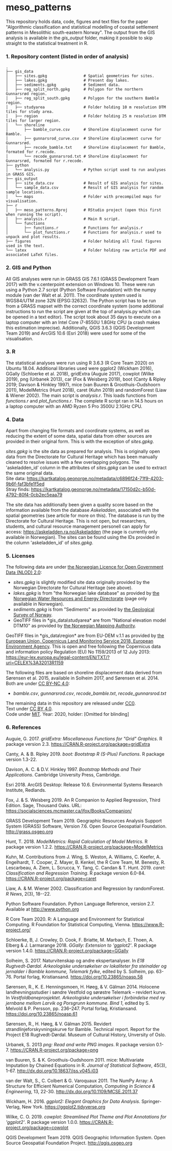 # meso_patterns

This repository holds data, code, figures and text files for the paper "Algorithmic classification and statistical modelling of coastal settlement patterns in Mesolithic south-eastern Norway". The output from the GIS analysis is available in the *gis_output* folder, making it possible to skip straight to the statistical treatment in R. 

### 1. Repository content (listed in order of analysis)

    .                   
    ├── gis_data
    │   ├── sites.gpkg                # Spatial geometries for sites.
    │   ├── lakes.gpkg                # Present day lakes.
    │   ├── sediments.gpkg            # Sediment data.
    │   ├── reg_split_north.gpkg      # Polygon for the northern Gunnarsrød region.
    │   ├── reg_split_south.gpkg      # Polygon for the southern Bamble region.
    │   ├── studyarea                 # Folder holding 10 m resolution DTM tiles for study area.
    │   ├── region                    # Folder holding 25 m resolution DTM tiles for larger region.
    │   └── shoreline 
    │       ├── bamble_curve.csv      # Shoreline displacement curve for Bamble.
    │       ├── gunnarsrod_curve.csv  # Shoreline displacement curve for Gunnarsrød.
    │       ├── recode_bamble.txt     # Shoreline displacement for Bamble, formated for r.recode. 
    │       └── recode_gunnarsrod.txt # Shoreline displacement for Gunnarsrød, formated for r.recode.
    ├── python  
    │   └── analysis.py               # Python script used to run analyses in GRASS GIS.
    ├── gis_output
    │   ├── site_data.csv             # Result of GIS analysis for sites.  
    │   └── sample_data.csv           # Result of GIS analysis for random sample locations.
    │   └── maps                      # Folder with precompiled maps for visualisation.
    ├── r
    │   ├── meso_patterns.Rproj       # RStudio project (open this first when running the script). 
    │   ├── analysis.r                # Main R script.
    │   └── functions
    │       ├── functions.r           # Functions for analysis.r
    │       └── plot_functions.r      # Functions for analysis.r used to unpack and plot results.
    ├── figures                       # Folder holding all final figures used in the text. 
    └── latex                         # Folder holding raw article PDF and associated LaTeX files.

    
### 2. GIS and Python
All GIS analyses were run in GRASS GIS 7.6.1 (GRASS Development Team 2017) with the v.centerpoint extension on Windows 10. These were run using a Python 2.7 script (Python Software Foundation) with the numpy module (van der Walt et al. 2011). The coordinate system used is WGS84/UTM zone 32N (EPSG:32632). The Python script has to be run from a GRASS mapset with the correct coordinate system (some additional instructions to run the script are given at the top of analysis.py which can be opened in a text editor). The script took about 35 days to execute on a laptop computer with an Intel Core i7-8550U 1.8GHz CPU (a crash makes this estimation imprecise). Additionally, QGIS 3.6.3 (QGIS Development Team 2019) and ArcGIS 10.6 (Esri 2018) were used for some of the visualisation.

### 3. R
The statistical analyses were run using R 3.6.3 (R Core Team 2020) on Ubuntu 18.04. Additional libraries used were ggplot2 (Wickham 2016), GGally (Schloerke et al. 2018), gridExtra (Auguie 2017), cowplot (Wilke 2019), png (Urbanek 2013), car (Fox & Weisberg 2019), boot (Canty & Ripley 2019; Davison & Hinkley 1997), mice (van Buuren & Groothuis-Oudshoorn 2011), ModelMetrics (Hunt 2018), caret (Kuhn 2019) and randomForest (Liaw & Wiener 2002). The main script is *analysis.r*. This loads functions from *functions.r* and *plot_functions.r*. The complete R script ran in 14.5 hours on a laptop computer with an AMD Ryzen 5 Pro 3500U 2.1GHz CPU. 

### 4. Data 
Apart from changing file formats and coordinate systems, as well as reducing the extent of some data, spatial data from other sources are provided in their original form. This is with the exception of *sites.gpkg*. 

*sites.gpkg* is the site data as prepared for analysis. This is originally open data from the Directorate for Cultural Heritage which has been manually cleaned to resolve issues with a few overlapping polygons. The 'askeladden_id' column in the attributes of *sites.gpkg* can be used to extract the same original data.  
Site data: https://kartkatalog.geonorge.no/metadata/c6896f24-71f9-4203-9b6f-faf3bfe1f5ed  
Stray finds: https://kartkatalog.geonorge.no/metadata/17150d2c-b50d-4792-80f4-0cb2ec5eaa79   

The site data has additionally been given a quality score based on the information available from the database *Askeladden*, associated with the spatial geometries (see article for more on this). The database is run by the Directorate for Cultural Heritage. This is not open, but researchers, students, and cultural resource management personell can apply for access:
https://askeladden.ra.no/Askeladden (the page is currently only available in Norwegian). The sites can be found using the IDs provided in the column 'askeladden_id' of *sites.gpkg*.

### 5. Licenses
The following data are under [the Norwegian Licence for Open Government Data (NLOD) 2.0](https://data.norge.no/nlod/en/2.0):  
* *sites.gpkg* is slightly modified site data originally provided by the Norwegian Directorate for Cultural Heritage (see above).  
* *lakes.gpkg* is from "the Norwegian lake database" as provided by [the Norwegian Water Resources and Energy Directorate](http://nedlasting.nve.no/gis/) (page only available in Norwegian).  
* *sediments.gpkg* is from "Sediments" as provided by [the Geological Survey of Norway](https://www.ngu.no/en/topic/datasets).   
* GeoTIFF files in *gis_data\studyarea\* are from "National elevation model DTM10" as provided by [the Norwegian Mapping Authority](https://hoydedata.no/LaserInnsyn/).

GeoTIFF files in *gis_data\region\* are from EU-DEM v.1.1 as provided by [the European Union, Copernicus Land Monitoring Service 2018, European Environment Agency](https://land.copernicus.eu/imagery-in-situ/eu-dem/eu-dem-v1.1). This is open and free following the Copernicus data and information policy Regulation (EU) No 1159/2013 of 12 July 2013: https://eur-lex.europa.eu/legal-content/EN/TXT/?uri=CELEX%3A32013R1159

The following files are based on shoreline displacement data derived from Sørensen et al. 2015, available in Solheim 2017, and Sørensen et al. 2014. Both are under [CC BY-NC 4.0](https://creativecommons.org/licenses/by-nc/4.0/):   
* *bamble.csv*, *gunnarsrod.csv*, *recode_bamble.txt*, *recode_gunnarsrod.txt*

The remaining data in this repository are released under [CC0](http://creativecommons.org/publicdomain/zero/1.0/).  
Text under [CC BY 4.0](http://creativecommons.org/licenses/by/4.0/).  
Code under [MIT](http://opensource.org/licenses/MIT). Year: 2020, holder: \[Omitted for blinding\]

### 6. References
Auguie, G. 2017. *gridExtra: Miscellaneous Functions for "Grid" Graphics*. R package version 2.3. https://CRAN.R-project.org/package=gridExtra 

Canty, A. & B. Ripley 2019. *boot: Bootstrap R (S-Plus) Functions*. R package version 1.3-22.

Davison, A. C. & D.V. Hinkley 1997. *Bootstrap Methods and Their Applications*. Cambridge University Press, Cambridge.

Esri 2018. ArcGIS Desktop: Release 10.6. Environmental Systems Research Institute, Redlands.

Fox, J. & S. Weisberg 2019. An R Companion to Applied Regression, Third Edition. Sage, Thousand Oaks. URL: https://socialsciences.mcmaster.ca/jfox/Books/Companion/

GRASS Development Team 2019. Geographic Resources Analysis Support System (GRASS) Software, Version 7.6. Open Source Geospatial Foundation. http://grass.osgeo.org

Hunt, T. 2018. *ModelMetrics: Rapid Calculation of Model Metrics*. R package version 1.2.2. https://CRAN.R-project.org/package=ModelMetrics

Kuhn, M. Contributions from J. Wing, S. Weston, A. Williams, C. Keefer, A. Engelhardt, T. Cooper, Z. Mayer, B. Kenkel, the R Core Team, M. Benesty, R. Lescarbeau, A. Ziem, L. Scrucca, Y. Tang, C. Candan & T. Hunt. 2019. *caret: Classification and Regression Training*. R package version 6.0-84. https://CRAN.R-project.org/package=caret

Liaw, A. & M. Wiener 2002. Classification and Regression by randomForest. *R News*, 2(3), 18--22.

Python Software Foundation. Python Language Reference, version 2.7. Available at http://www.python.org

R Core Team 2020. R: A Language and Environment for Statistical Computing. R Foundation for Statistical Computing, Vienna. https://www.R-project.org/

Schloerke, B, J. Crowley, D. Cook, F. Briatte, M. Marbach, E. Thoen, A. Elberg & J. Larmarange 2018. *GGally: Extension to 'ggplot2'*.  R package version 1.4.0. https://CRAN.R-project.org/package=GGally

Solheim, S. 2017. Naturvitenskap og andre ekspertanalyser. In *E18 Rugtvedt-Dørdal. Arkeologiske undersøkelser av lokaliteter fra steinalder og jernalder i Bamble kommune, Telemark fylke*, edited by S. Solheim, pp. 63-76. Portal forlag, Kristiansand. https://doi.org/10.23865/noasp.58

Sørensen, R., K. E. Henningsmoen, H. Høeg, & V. Gälman 2014. Holocene landhevningsstudier i søndre Vestfold og sørøstre Telemark – revidert kurve. In *Vestfoldbaneprosjektet. Arkeologiske undersøkelser i forbindelse med ny jernbane mellom Larvik og Porsgrunn kommune. Bind 1*, edited by S. Melvold & P. Persson, pp. 236–247. Portal forlag, Kristiansand. https://doi.org/10.23865/noasp.61

Sørensen, R., H. Høeg, & V. Gälman 2015. Revidert strandlinjeforskyvningskurve for Bamble. Technical report. Report for the Project E18 Rugtvedt-Dørdal. Museum of Cultural History, Unversity of Oslo.

Urbanek, S. 2013 *png: Read and write PNG images*. R package version 0.1-7. https://CRAN.R-project.org/package=png

van Buuren, S. & K. Groothuis-Oudshoorn 2011. mice: Multivariate Imputation by Chained Equations in R. *Journal of Statistical Software*, 45(3), 1-67. http://dx.doi.org/10.18637/jss.v045.i03

van der Walt, S., C. Colbert & G. Varoquaux 2011. The NumPy Array: A Structure for Efficient Numerical Computation, *Computing in Science & Engineering*, 13, 22-30. http://dx.doi.org/10.1109/MCSE.2011.37

Wickham, H. 2016. *ggplot2: Elegant Graphics for Data Analysis*. Springer-Verlag, New York. https://ggplot2.tidyverse.org

Wilke, C. O. 2019. *cowplot: Streamlined Plot Theme and Plot Annotations for 'ggplot2'*. R package version 1.0.0. https://CRAN.R-project.org/package=cowplot

QGIS Development Team 2019. QGIS Geographic Information System. Open Source Geospatial Foundation Project. http://qgis.osgeo.org
